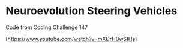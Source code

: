 # Neuroevolution Steering Vehicles 
Code from Coding Challenge 147


[https://www.youtube.com/watch?v=mXDrH0wStHs]

